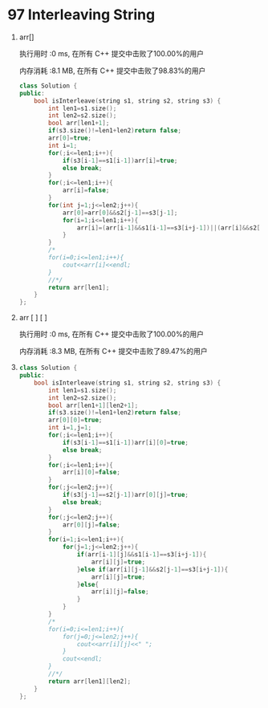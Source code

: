 # 97 Interleaving String

1. arr[]

   执行用时 :0 ms, 在所有 C++ 提交中击败了100.00%的用户

   内存消耗 :8.1 MB, 在所有 C++ 提交中击败了98.83%的用户

   ```c++
   class Solution {
   public:
       bool isInterleave(string s1, string s2, string s3) {
           int len1=s1.size();
           int len2=s2.size();
           bool arr[len1+1];
           if(s3.size()!=len1+len2)return false;
           arr[0]=true;
           int i=1;
           for(;i<=len1;i++){
               if(s3[i-1]==s1[i-1])arr[i]=true;
               else break;
           }
           for(;i<=len1;i++){
               arr[i]=false;
           }
           for(int j=1;j<=len2;j++){
               arr[0]=arr[0]&&s2[j-1]==s3[j-1];
               for(i=1;i<=len1;i++){
                   arr[i]=(arr[i-1]&&s1[i-1]==s3[i+j-1])||(arr[i]&&s2[j-1]==s3[i+j-1]);
               }
           }
           /*
           for(i=0;i<=len1;i++){
               cout<<arr[i]<<endl;
           }
           //*/
           return arr[len1];
       }
   };
   ```

2. arr [ ]  [ ]

   执行用时 :0 ms, 在所有 C++ 提交中击败了100.00%的用户

   内存消耗 :8.3 MB, 在所有 C++ 提交中击败了89.47%的用户

3. ```c++
   class Solution {
   public:
       bool isInterleave(string s1, string s2, string s3) {
           int len1=s1.size();
           int len2=s2.size();
           bool arr[len1+1][len2+1];
           if(s3.size()!=len1+len2)return false;
           arr[0][0]=true;
           int i=1,j=1;
           for(;i<=len1;i++){
               if(s3[i-1]==s1[i-1])arr[i][0]=true;
               else break;
           }
           for(;i<=len1;i++){
               arr[i][0]=false;
           }
           for(;j<=len2;j++){
               if(s3[j-1]==s2[j-1])arr[0][j]=true;
               else break;
           }
           for(;j<=len2;j++){
               arr[0][j]=false;
           }
           for(i=1;i<=len1;i++){
               for(j=1;j<=len2;j++){
                   if(arr[i-1][j]&&s1[i-1]==s3[i+j-1]){
                       arr[i][j]=true;
                   }else if(arr[i][j-1]&&s2[j-1]==s3[i+j-1]){
                       arr[i][j]=true;
                   }else{
                       arr[i][j]=false;
                   }
               }
           }
           /*
           for(i=0;i<=len1;i++){
               for(j=0;j<=len2;j++){
                   cout<<arr[i][j]<<" ";
               }
               cout<<endl;
           }
           //*/
           return arr[len1][len2];
       }
   };
   ```